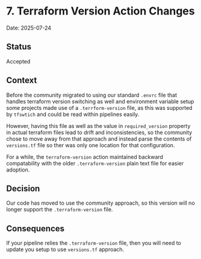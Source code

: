 # 7. Terraform Version Action Changes

Date: 2025-07-24

## Status

Accepted

## Context

Before the community migrated to using our standard `.envrc` file that handles terraform version switching as well and environment variable setup some projects made use of a `.terrform-version` file, as this was supported by `tfswtich` and could be read within pipelines easily.

However, having this file as well as the value in `required_version` property in actual terraform files lead to drift and inconsistencies, so the community chose to move away from that approach and instead parse the contents of `versions.tf` file so ther was only one location for that configuration.

For a while, the `terraform-version` action maintained backward compatability with the older `.terraform-version` plain text file for easier adoption.

## Decision

Our code has moved to use the community approach, so this version will no longer support the `.terraform-version` file.

## Consequences

If your pipeline relies the `.terraform-version` file, then you will need to update you setup to use `versions.tf` approach.
